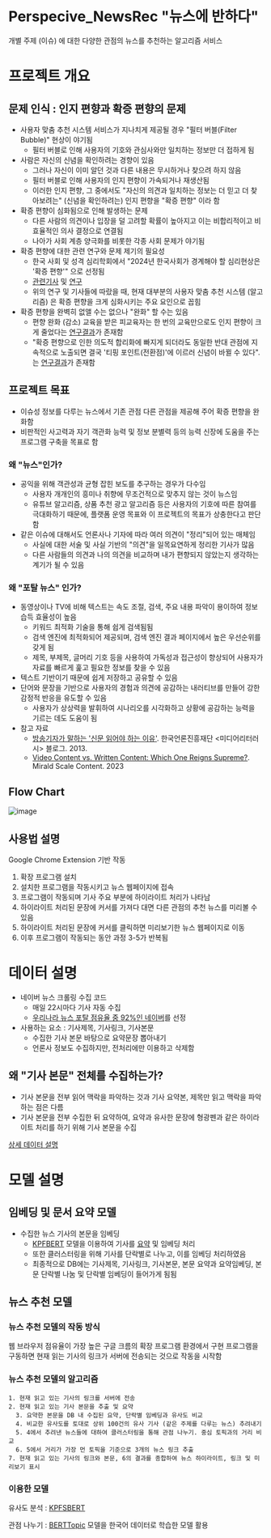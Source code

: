 # Perspecive_NewsRec "뉴스에 반하다"

개별 주제 (이슈) 에 대한 다양한 관점의 뉴스를 추천하는 알고리즘 서비스


# 프로젝트 개요

## 문제 인식 : 인지 편향과 확증 편향의 문제
  - 사용자 맞춤 추천 시스템 서비스가 지나치게 제공될 경우 "필터 버블(Filter Bubble)" 현상이 야기됨
    - 필터 버블로 인해 사용자의 기호와 관심사와만 일치하는 정보만 더 접하게 됨
  - 사람은 자신의 신념을 확인하려는 경향이 있음
    - 그러나 자신이 이미 알던 것과 다른 내용은 무시하거나 찾으려 하지 않음
    - 필터 버블로 인해 사용자의 인지 편향이 가속되거나 재생산됨
    - 이러한 인지 편향, 그 중에서도 "자신의 의견과 일치하는 정보는 더 믿고 더 찾아보려는" (신념을 확인하려는) 인지 편향을 "확증 편향" 이라 함
  - 확증 편향이 심화됨으로 인해 발생하는 문제
    - 다른 사람의 의견이나 입장을 덜 고려할 확률이 높아지고 이는 비합리적이고 비효율적인 의사 결정으로 연결됨
    - 나아가 사회 계층 양극화를 비롯한 각종 사회 문제가 야기됨
  - 확증 편향에 대한 관련 연구와 문제 제기의 필요성
    - 한국 사회 및 성격 심리학회에서 "2024년 한국사회가 경계해야 할 심리현상은 '확증 편향'" 으로 선정됨
    - [관련](https://www.yna.co.kr/view/AKR20240103107900530)[기사](https://www.joongang.co.kr/article/25241190#home) 및 [연](https://www.ncbi.nlm.nih.gov/pmc/articles/PMC8685219/)[구](https://www.dbpia.co.kr/journal/articleDetail?nodeId=NODE11312388) 
    - 위의 연구 및 기사들에 따랐을 때, 현재 대부분의 사용자 맞춤 추천 시스템 (알고리즘) 은 확증 편향을 크게 심화시키는 주요 요인으로 꼽힘
  - 확증 편향을 완벽히 없앨 수는 없으나 "완화" 할 수는 있음
    - 편향 완화 (감소) 교육을 받은 피교육자는 한 번의 교육만으로도 인지 편향이 크게 줄었다는 [연구결과](https://www.hec.edu/en/yes-you-can-be-trained-make-better-decisions)가 존재함
    - "확증 편향으로 인한 의도적 합리화에 빠지게 되더라도 동일한 반대 관점에 지속적으로 노출되면 결국 '티핑 포인트(전환점)'에 이르러 신념이 바뀔 수 있다".는 [연구결과](https://edisciplinas.usp.br/pluginfile.php/4912780/mod_resource/content/1/BACKFIRE_TIPPING_POINT_redlawsk2010.pdf)가 존재함
     

## 프로젝트 목표
- 이슈성 정보를 다루는 뉴스에서 기존 관점 다른 관점을 제공해 주어 확증 편향을 완화함
- 비판적인 사고력과 자기 객관화 능력 및 정보 분별력 등의 능력 신장에 도움을 주는 프로그램 구축을 목표로 함

### 왜 "뉴스"인가?
- 공익을 위해 객관성과 균형 잡힌 보도를 추구하는 경우가 다수임
  - 사용자 개개인의 흥미나 취향에 무조건적으로 맞추지 않는 것이 뉴스임
  - 유튜브 알고리즘, 상품 추천 광고 알고리즘 등은 사용자의 기호에 따른 참여를 극대화하기 때문에, 플랫폼 운영 목표와 이 프로젝트의 목표가 상충한다고 판단함
- 같은 이슈에 대해서도 언론사나 기자에 따라 여러 의견이 "정리"되어 있는 매체임
  - 사실에 대한 서술 및 사실 기반의 "의견"을 일목요연하게 정리한 기사가 많음
  - 다른 사람들의 의견과 나의 의견을 비교하며 내가 편향되지 않았는지 생각하는 계기가 될 수 있음

### 왜 "포탈 뉴스" 인가?
- 동영상이나 TV에 비해 텍스트는 속도 조절, 검색, 주요 내용 파악이 용이하여 정보 습득 효율성이 높음
  - 키워드 최적화 기술을 통해 쉽게 검색됨됨
  - 검색 엔진에 최적화되어 제공되며, 검색 엔진 결과 페이지에서 높은 우선순위를 갖게 됨
  - 제목, 부제목, 글머리 기호 등을 사용하여 가독성과 접근성이 향상되어 사용자가 자료를 빠르게 훑고 필요한 정보를 찾을 수 있음
- 텍스트 기반이기 때문에 쉽게 저장하고 공유할 수 있음
- 단어와 문장을 기반으로 사용자의 경험과 의견에 공감하는 내러티브를 만들어 강한 감정적 반응을 유도할 수 있음
  - 사용자가 상상력을 발휘하여 시나리오를 시각화하고 상황에 공감하는 능력을 기르는 데도 도움이 됨
- 참고 자료
  - [방송기자가 말하는 '신문 읽어야 하는 이유'](https://dadoc.or.kr/805). 한국언론진흥재단 <미디어리터러시> 블로그. 2013.
  - [Video Content vs. Written Content: Which One Reigns Supreme?](https://www.linkedin.com/pulse/video-content-vs-written-which-one-reignssupreme-mirald-scale-qxtkf). Mirald Scale Content. 2023




## Flow Chart

![image](https://github.com/deepshadow25/Perspecive_NewsRec/assets/115054681/cdbd1b90-e80d-4e3c-b209-893faa7007a5)


## 사용법 설명

Google Chrome Extension 기반 작동
1. 확장 프로그램 설치
2. 설치한 프로그램을 작동시키고 뉴스 웹페이지에 접속
3. 프로그램이 작동되며 기사 주요 부분에 하이라이트 처리가 나타남
4. 하이라이트 처리된 문장에 커서를 가져다 대면 다른 관점의 추천 뉴스를 미리볼 수 있음
5. 하이라이트 처리된 문장에 커서를 클릭하면 미리보기한 뉴스 웹페이지로 이동
6. 이후 프로그램이 작동되는 동안 과정 3-5가 반복됨

# 데이터 설명

- 네이버 뉴스 크롤링 수집 코드
  - 매일 22시마다 기사 자동 수집
  - [우리나라 뉴스 포탈 점유율 중 92%인 네이버](https://www.kpf.or.kr/front/research/selfDetail.do?seq=595996)를 선정
- 사용하는 요소 : 기사제목, 기사링크, 기사본문
  - 수집한 기사 본문 바탕으로 요약문장 뽑아내기
  - 언론사 정보도 수집하지만, 전처리에만 이용하고 삭제함

## 왜 "기사 본문" 전체를 수집하는가?
- 기사 본문을 전부 읽어 맥락을 파악하는 것과 기사 요약본, 제목만 읽고 맥락을 파악하는 점은 다름
- 기사 본문을 전부 수집한 뒤 요약하여, 요약과 유사한 문장에 형광펜과 같은 하이라이트 처리를 하기 위해 기사 본문을 수집


[상세 데이터 설명](https://github.com/deepshadow25/Perspecive_NewsRec/blob/main/Dataset/dataset.md)



# 모델 설명

## 임베딩 및 문서 요약 모델

- 수집한 뉴스 기사의 본문을 임베딩
  - [KPFBERT](https://github.com/KPFBERT/kpfbert) 모델을 이용하여 기사를 [요약](https://github.com/KPFBERT/kpfbertsum) 및 임베딩 처리
  - 또한 클러스터링을 위해 기사를 단락별로 나누고, 이를 임베딩 처리하였음
  - 최종적으로 DB에는 기사제목, 기사링크, 기사본문, 본문 요약과 요약임베딩, 본문 단락별 나눔 및 단락별 임베딩이 들어가게 됨됨


## 뉴스 추천 모델

### 뉴스 추천 모델의 작동 방식

웹 브라우저 점유율이 가장 높은 구글 크름의 확장 프로그램 환경에서 구현
프로그램을 구동하면 현재 읽는 기사의 링크가 서버에 전송되는 것으로 작동을 시작함

### 뉴스 추천 모델의 알고리즘
    1. 현재 읽고 있는 기사의 링크를 서버에 전송
    2. 현재 읽고 있는 기사 본문을 추출 및 요약
      3. 요약한 본문을 DB 내 수집된 요약, 단락별 임베딩과 유사도 비교
      4. 비교한 유사도를 토대로 상위 100건의 유사 기사 (같은 주제를 다루는 뉴스) 추려내기
      5. 4에서 추려낸 뉴스들에 대하여 클러스터링을 통해 관점 나누기. 중심 토픽과의 거리 비교
      6. 5에서 거리가 가장 먼 토픽을 기준으로 3개의 뉴스 링크 추출
    7. 현재 읽고 있는 기사의 링크와 본문, 6의 결과를 종합하여 뉴스 하이라이트, 링크 및 미리보기 표시

### 이용한 모델

유사도 분석 : [KPFSBERT](https://github.com/KPFBERT/kpfSBERT)

관점 나누기 : [BERTTopic](https://maartengr.github.io/BERTopic/index.html) 모델을 한국어 데이터로 학습한 모델 활용 


